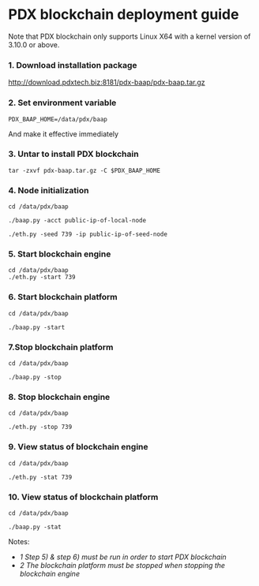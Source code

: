 # PDX blockchain deployment guide

Note that PDX blockchain only supports Linux X64 with a kernel version of 3.10.0 or above.

### 1. Download installation package

http://download.pdxtech.biz:8181/pdx-baap/pdx-baap.tar.gz

### 2. Set environment variable

`PDX_BAAP_HOME=/data/pdx/baap`

And make it effective immediately

### 3. Untar to install PDX blockchain

```shel
tar -zxvf pdx-baap.tar.gz -C $PDX_BAAP_HOME
```

### 4. Node initialization

```shell
cd /data/pdx/baap

./baap.py -acct public-ip-of-local-node

./eth.py -seed 739 -ip public-ip-of-seed-node
```

### 5. Start blockchain engine

```shell
cd /data/pdx/baap
./eth.py -start 739
```

### 6. Start blockchain platform

```shell
cd /data/pdx/baap

./baap.py -start
```

### 7.Stop blockchain platform

```shell
cd /data/pdx/baap

./baap.py -stop
```

### 8. Stop blockchain engine 

```shell
cd /data/pdx/baap

./eth.py -stop 739
```

### 9. View status of blockchain engine

```shell
cd /data/pdx/baap

./eth.py -stat 739
```

### 10. View status of blockchain platform

```shell
cd /data/pdx/baap

./baap.py -stat
```

Notes:

* *1 Step 5) & step 6) must be run in order to start PDX blockchain*
* *2 The blockchain platform must be stopped when stopping the blockchain engine*
